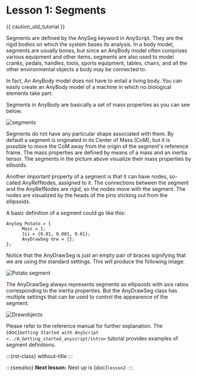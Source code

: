 # Lesson 1: Segments

{{ caution_old_tutorial }}

Segments are defined by the AnySeg keyword in AnyScript. They are the
rigid bodies on which the system bases its analysis. In a body model,
segments are usually bones, but since an AnyBody model often comprises
various equipment and other items, segments are also used to model
cranks, pedals, handles, tools, sports equipment, tables, chairs, and
all the other environmental objects a body may be connected to.

In fact, An AnyBody model does not have to entail a living body. You can
easily create an AnyBody model of a machine in which no biological
elements take part.

Segments in AnyBody are basically a set of mass properties as you can
see below.

![segments](_static/lesson1/image1.jpeg)

Segments do not have any particular shape associated with them. By
default a segment is originated in its Center of Mass (CoM), but it is
possible to move the CoM away from the origin of the segment's reference
frame. The mass properties are defined by means of a mass and an inertia
tensor. The segments in the picture above visualize their mass
properties by ellisoids.

Another important property of a segment is that it can have nodes,
so-called AnyRefNodes, assigned to it. The connections between the
segment and the AnyRefNodes are rigid, so the nodes move with the
segment. The nodes are visualized by the heads of the pins sticking out
from the ellipsoids.

A basic definition of a segment could go like this:

```AnyScriptDoc
AnySeg Potato = {
      Mass = 1;
      Jii = {0.01, 0.001, 0.01};
      AnyDrawSeg drw = {};
};
```

Notice that the AnyDrawSeg is just an empty pair of braces signifying
that we are using the standard settings. This will produce the following
image:

![Potato segment](_static/lesson1/image2.jpeg)

The AnyDrawSeg always represents segments as ellipsoids with axis ratios
corresponding to the inertia properties. But the AnyDrawSeg class has
multiple settings that can be used to control the appearence of the
segment:

![Drawobjects](_static/lesson1/image3.jpeg)

Please refer to the reference manual for further explanation. The
{doc}`Getting Started with AnyScript <../A_Getting_started_anyscript/intro>` tutorial
provides examples of segment definitions.

:::{rst-class} without-title
:::

:::{seealso}
**Next lesson:** Next up is {doc}`lesson2`.
:::
